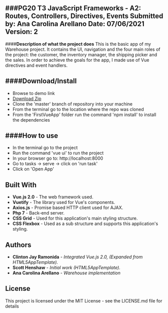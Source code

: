 ###**PG20 T3 JavaScript Frameworks - A2: Routes, Controllers, Directives, Events**
Submitted by: Ana Carolina Arellano
Date: 07/06/2021
Version: 2
----------
####**Description of what the project does**
This is the basic app of my Warehouse project. It contains the UI, navigation and the four main roles of the project: the customer, the inventory manager, the shipping picker and the sales. In order to achieve the goals for the app, I made use of Vue directives and event handlers.

####**Download/Install**
---------
 - Browse to demo link
 - [Download Zip](https://github.com/anacarolina-arellano/FirstVueApp)
 - Clone the 'master' branch of repository into your machine
 - From the terminal go to the location where the repo was cloned
 - From the 'FirstVueApp' folder run the command 'npm install' to install the dependencies



####**How to use**
--------
- In the terminal go to the project
- Run the command 'vue ui' to run the project
- In your browser go to: http://localhost:8000
- Go to tasks -> serve -> click on 'run task'
- Click on 'Open App'


## Built With
* **Vue.js 2.0** - The web framework used.
* **Vuetify** - The library used for Vue's components.
* **Axios.js** - Promise based HTTP client used for AJAX.
* **Php 7** - Back-end server.
* **CSS Grid** - Used for this application's main styling structure.
* **CSS Flexbox** - Used as a sub structure and supports this application's styling.

## Authors
* **Clinton Jay Ramonida** - *Integrated Vue.js 2.0, (Expanded from HTML5AppTemplate).*
* **Scott Henshaw** - *Initial work (HTML5AppTemplate).*
* **Ana Carolina Arellano** - *Warehouse implementation*

## License
This project is licensed under the MIT License - see the LICENSE.md file for details

